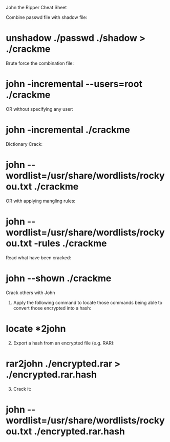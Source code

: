 John the Ripper Cheat Sheet

Combine passwd file with shadow file:

# unshadow ./passwd ./shadow > ./crackme

Brute force the combination file:

# john -incremental --users=root ./crackme

OR without specifying any user:

# john -incremental ./crackme

Dictionary Crack:

# john --wordlist=/usr/share/wordlists/rockyou.txt ./crackme

OR with applying mangling rules:

# john --wordlist=/usr/share/wordlists/rockyou.txt -rules ./crackme

Read what have been cracked:

# john --shown ./crackme

Crack others with John

1) Apply the following command to locate those commands being able to convert those encrypted into a hash:

# locate *2john

2) Export a hash from an encrypted file (e.g. RAR):

# rar2john ./encrypted.rar > ./encrypted.rar.hash

3) Crack it:

# john --wordlist=/usr/share/wordlists/rockyou.txt ./encrypted.rar.hash